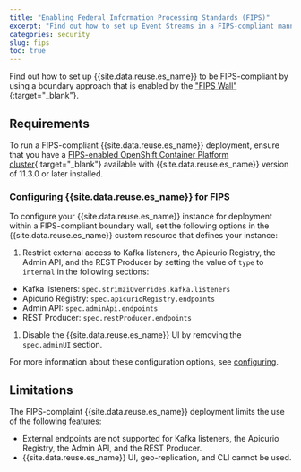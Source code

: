 ```yaml
---
title: "Enabling Federal Information Processing Standards (FIPS)"
excerpt: "Find out how to set up Event Streams in a FIPS-compliant manner."
categories: security
slug: fips
toc: true
---
```


Find out how to set up {{site.data.reuse.es_name}} to be FIPS-compliant by using a boundary approach that is enabled by the ["FIPS Wall"](https://www.ibm.com/docs/en/cloud-paks/cp-integration/16.1.0?topic=reference-fips-compliance){:target="_blank"}.

## Requirements

To run a FIPS-compliant {{site.data.reuse.es_name}} deployment, ensure that you have a [FIPS-enabled OpenShift Container Platform cluster](https://docs.openshift.com/container-platform/4.17/installing/installing-fips.html#installing-fips-mode_installing-fips){:target="_blank"} available with {{site.data.reuse.es_name}} version of 11.3.0 or later installed.

### Configuring {{site.data.reuse.es_name}} for FIPS

To configure your {{site.data.reuse.es_name}} instance for deployment within a FIPS-compliant boundary wall, set the following options in the {{site.data.reuse.es_name}} custom resource that defines your instance:

1. Restrict external access to Kafka listeners, the Apicurio Registry, the Admin API, and the REST Producer by setting the value of `type` to `internal` in the following sections:
  - Kafka listeners: `spec.strimziOverrides.kafka.listeners`
  - Apicurio Registry: `spec.apicurioRegistry.endpoints`
  - Admin API: `spec.adminApi.endpoints`
  - REST Producer: `spec.restProducer.endpoints`

1. Disable the {{site.data.reuse.es_name}} UI by removing the `spec.adminUI` section.

For more information about these configuration options, see [configuring](../../installing/configuring/#configuring-access).

## Limitations

The FIPS-complaint {{site.data.reuse.es_name}} deployment limits the use of the following features:

- External endpoints are not supported for Kafka listeners, the Apicurio Registry, the Admin API, and the REST Producer.
- {{site.data.reuse.es_name}} UI, geo-replication, and CLI cannot be used.
